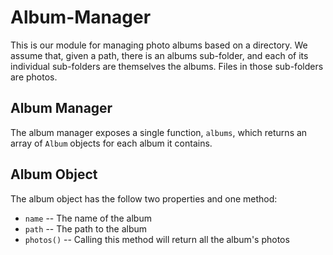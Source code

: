 # Album-Manager

This is our module for managing photo albums based on a directory. We
assume that, given a path, there is an albums sub-folder, and each of
its individual sub-folders are themselves the albums.  Files in those
sub-folders are photos.

## Album Manager

The album manager exposes a single function, `albums`, which returns
an array of `Album` objects for each album it contains.

## Album Object

The album object has the follow two properties and one method:

* `name` -- The name of the album
* `path` -- The path to the album
* `photos()` -- Calling this method will return all the album's photos

